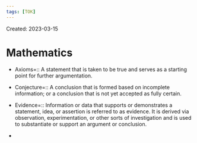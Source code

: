 ```yaml
---
tags: [TOK] 
---
```

Created: 2023-03-15

# Mathematics

- Axioms=:: A statement that is taken to be true and serves as a starting point for further argumentation.
<!--SR:!2023-03-20,3,250-->
- Conjecture=:: A conclusion that is formed based on incomplete information; or a conclusion that is not yet accepted as fully certain.
<!--SR:!2023-03-20,3,250-->
- Evidence=:: Information or data that supports or demonstrates a statement, idea, or assertion is referred to as evidence. It is derived via observation, experimentation, or other sorts of investigation and is used to substantiate or support an argument or conclusion.
<!--SR:!2023-03-20,3,250-->
- 
